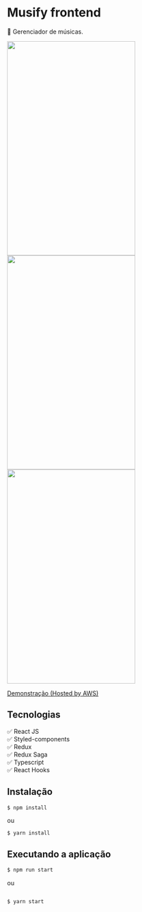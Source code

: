 #  Musify frontend
:green_heart: Gerenciador de músicas.

<p float="left">
  <img src="https://i.imgur.com/IBdmKwL.png" width="300" height="500"/>
  <img src="https://i.imgur.com/pj3Bm4b.png" width="300" height="500"/>
  <img src="https://i.imgur.com/DmgmK2X.png" width="300" height="500"/>
</p>

[Demonstração (Hosted by AWS)](http://ec2-54-243-11-128.compute-1.amazonaws.com:8080)

## Tecnologias

:white_check_mark: React JS\
:white_check_mark: Styled-components\
:white_check_mark: Redux\
:white_check_mark: Redux Saga\
:white_check_mark: Typescript\
:white_check_mark: React Hooks

## Instalação

```bash
$ npm install
```
ou
```
$ yarn install
```

## Executando a aplicação

```bash
$ npm run start
```
ou
```

$ yarn start
```
